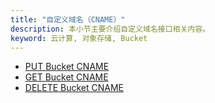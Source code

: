 ```yaml
---
title: "自定义域名（CNAME）"
description: 本小节主要介绍自定义域名接口相关内容。
keyword: 云计算, 对象存储, Bucket
---
```



- [PUT Bucket CNAME](put_cname/)
- [GET Bucket CNAME](get_cname/)
- [DELETE Bucket CNAME](delete_cname/)
